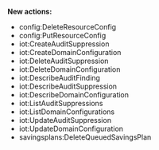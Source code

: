 **New actions:**

- config:DeleteResourceConfig
- config:PutResourceConfig
- iot:CreateAuditSuppression
- iot:CreateDomainConfiguration
- iot:DeleteAuditSuppression
- iot:DeleteDomainConfiguration
- iot:DescribeAuditFinding
- iot:DescribeAuditSuppression
- iot:DescribeDomainConfiguration
- iot:ListAuditSuppressions
- iot:ListDomainConfigurations
- iot:UpdateAuditSuppression
- iot:UpdateDomainConfiguration
- savingsplans:DeleteQueuedSavingsPlan
